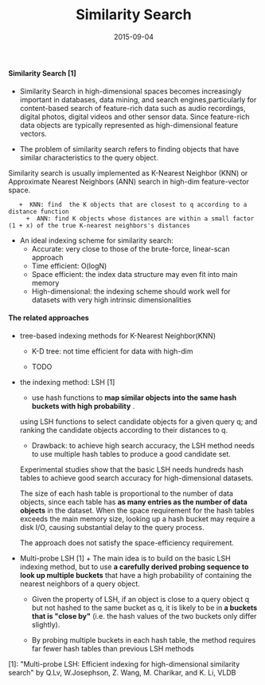 ﻿---
layout: post
title: "Similarity Search"
date: 2015-09-04
categories: [technology]
---

#### Similarity Search [1]
   * Similarity Search in high-dimensional spaces becomes increasingly important in databases, data mining, and
   search engines,particularly for content-based search of feature-rich data such as audio recordings, digital
   photos, digital videos and other sensor data. Since feature-rich data objects are typically represented as
   high-dimensional feature vectors.
   
   * The problem of similarity search refers to finding objects that have similar characteristics to the query
   object.

   Similarity search is usually implemented as K-Nearest Neighbor (KNN) or Approximate Nearest Neighbors (ANN)
   search in high-dim feature-vector space.
   
       +  KNN: find  the K objects that are closest to q according to a distance function
	     +  ANN: find K objects whose distances are within a small factor (1 + x) of the true K-nearest neighbors's distances
   
   * An ideal indexing scheme for similarity search:
       +   Accurate: very close to those of the brute-force, linear-scan approach
       +   Time efficient: O(logN)
       +   Space efficient: the index data structure may even fit into main memory
       +   High-dimensional:  the indexing scheme should work well for datasets with very high intrinsic
       dimensionalities

#### The related approaches
   *  tree-based indexing methods for K-Nearest Neighbor(KNN)
       +  K-D tree: not time efficient for data with high-dim
		
	   + TODO
        
   *  the indexing method: LSH	[1]
       +  use hash functions to **map similar objects into the same hash buckets with high probability** .
   
	   using LSH functions to select candidate objects for a given query q;
	   and ranking the candidate objects according to their distances to q.
		
	   + Drawback: to achieve high search accuracy, the LSH method needs to use multiple hash tables to produce
        a good candidate set.
	   
	   Experimental studies show that the basic LSH needs hundreds hash tables to achieve good search accuracy
       for high-dimensional datasets.
		
	    The size of each hash table is proportional to the number of data objects, since each table has **as many
        entries as the number of data objects** in the dataset. When the space requirement for the hash tables
        exceeds the main memory size, looking up a hash bucket may require a disk I/O, causing substantial delay
        to the query process.
		
		The approach does not satisfy the space-efficiency requirement.
		
   * Multi-probe LSH [1]
    + The main idea is to build on the basic LSH indexing method, but to use **a carefully derived probing
       sequence to look up multiple buckets** that have a high probability of containing the nearest neighbors of
       a query object.
		
	   + Given the property of LSH, if an object is close to a query object q but not hashed to the same bucket
        as q, it is likely to be in **a buckets  that is "close by"** (i.e. the hash values of the two buckets
        only differ slightly).
		
	   + By probing multiple buckets in each hash table, the method requires far fewer hash tables than previous
        LSH methods
        		
[1]: "Multi-probe LSH: Efficient indexing for high-dimensional similarity search" by Q.Lv, W.Josephson, Z. Wang, M. Charikar, and K. Li, VLDB 
